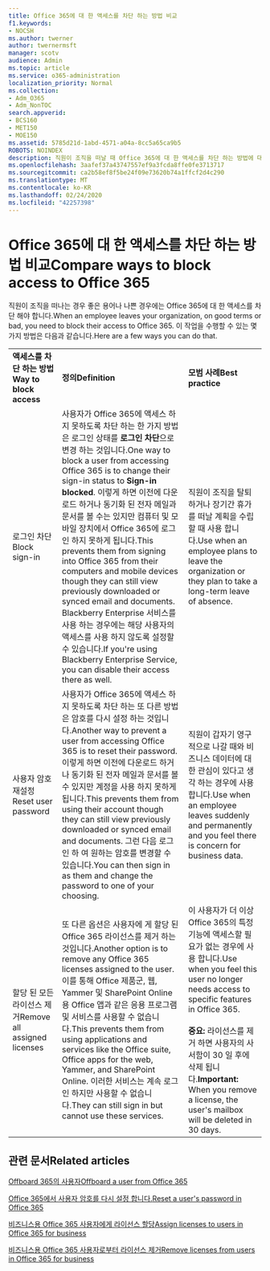 ```yaml
---
title: Office 365에 대 한 액세스를 차단 하는 방법 비교
f1.keywords:
- NOCSH
ms.author: twerner
author: twernermsft
manager: scotv
audience: Admin
ms.topic: article
ms.service: o365-administration
localization_priority: Normal
ms.collection:
- Adm_O365
- Adm_NonTOC
search.appverid:
- BCS160
- MET150
- MOE150
ms.assetid: 5785d21d-1abd-4571-a04a-8cc5a65ca9b5
ROBOTS: NOINDEX
description: 직원이 조직을 떠날 때 Office 365에 대 한 액세스를 차단 하는 방법에 대해 알아봅니다.
ms.openlocfilehash: 3aafef37a43747557ef9a3fcda8ffe0fe3713717
ms.sourcegitcommit: ca2b58ef8f5be24f09e73620b74a1ffcf2d4c290
ms.translationtype: MT
ms.contentlocale: ko-KR
ms.lasthandoff: 02/24/2020
ms.locfileid: "42257398"
---
```

# <a name="compare-ways-to-block-access-to-office-365"></a><span data-ttu-id="d362d-103">Office 365에 대 한 액세스를 차단 하는 방법 비교</span><span class="sxs-lookup"><span data-stu-id="d362d-103">Compare ways to block access to Office 365</span></span>

<span data-ttu-id="d362d-104">직원이 조직을 떠나는 경우 좋은 용어나 나쁜 경우에는 Office 365에 대 한 액세스를 차단 해야 합니다.</span><span class="sxs-lookup"><span data-stu-id="d362d-104">When an employee leaves your organization, on good terms or bad, you need to block their access to Office 365.</span></span> <span data-ttu-id="d362d-105">이 작업을 수행할 수 있는 몇 가지 방법은 다음과 같습니다.</span><span class="sxs-lookup"><span data-stu-id="d362d-105">Here are a few ways you can do that.</span></span>
  
||||
|:-----|:-----|:-----|
|<span data-ttu-id="d362d-106">**액세스를 차단 하는 방법**</span><span class="sxs-lookup"><span data-stu-id="d362d-106">**Way to block access**</span></span> <br/> |<span data-ttu-id="d362d-107">**정의**</span><span class="sxs-lookup"><span data-stu-id="d362d-107">**Definition**</span></span> <br/> |<span data-ttu-id="d362d-108">**모범 사례**</span><span class="sxs-lookup"><span data-stu-id="d362d-108">**Best practice**</span></span> <br/> |
|<span data-ttu-id="d362d-109">로그인 차단</span><span class="sxs-lookup"><span data-stu-id="d362d-109">Block sign-in</span></span>  <br/> |<span data-ttu-id="d362d-110">사용자가 Office 365에 액세스 하지 못하도록 차단 하는 한 가지 방법은 로그인 상태를 **로그인 차단**으로 변경 하는 것입니다.</span><span class="sxs-lookup"><span data-stu-id="d362d-110">One way to block a user from accessing Office 365 is to change their sign-in status to **Sign-in blocked**.</span></span> <span data-ttu-id="d362d-111">이렇게 하면 이전에 다운로드 하거나 동기화 된 전자 메일과 문서를 볼 수는 있지만 컴퓨터 및 모바일 장치에서 Office 365에 로그인 하지 못하게 됩니다.</span><span class="sxs-lookup"><span data-stu-id="d362d-111">This prevents them from signing into Office 365 from their computers and mobile devices though they can still view previously downloaded or synced email and documents.</span></span> <span data-ttu-id="d362d-112">Blackberry Enterprise 서비스를 사용 하는 경우에는 해당 사용자의 액세스를 사용 하지 않도록 설정할 수 있습니다.</span><span class="sxs-lookup"><span data-stu-id="d362d-112">If you're using Blackberry Enterprise Service, you can disable their access there as well.</span></span>  <br/> |<span data-ttu-id="d362d-113">직원이 조직을 탈퇴 하거나 장기간 휴가를 떠날 계획을 수립할 때 사용 합니다.</span><span class="sxs-lookup"><span data-stu-id="d362d-113">Use when an employee plans to leave the organization or they plan to take a long-term leave of absence.</span></span>  <br/> |
|<span data-ttu-id="d362d-114">사용자 암호 재설정</span><span class="sxs-lookup"><span data-stu-id="d362d-114">Reset user password</span></span>  <br/> |<span data-ttu-id="d362d-115">사용자가 Office 365에 액세스 하지 못하도록 차단 하는 또 다른 방법은 암호를 다시 설정 하는 것입니다.</span><span class="sxs-lookup"><span data-stu-id="d362d-115">Another way to prevent a user from accessing Office 365 is to reset their password.</span></span> <span data-ttu-id="d362d-116">이렇게 하면 이전에 다운로드 하거나 동기화 된 전자 메일과 문서를 볼 수 있지만 계정을 사용 하지 못하게 됩니다.</span><span class="sxs-lookup"><span data-stu-id="d362d-116">This prevents them from using their account though they can still view previously downloaded or synced email and documents.</span></span> <span data-ttu-id="d362d-117">그런 다음 로그인 하 여 원하는 암호를 변경할 수 있습니다.</span><span class="sxs-lookup"><span data-stu-id="d362d-117">You can then sign in as them and change the password to one of your choosing.</span></span>  <br/> |<span data-ttu-id="d362d-118">직원이 갑자기 영구적으로 나갈 때와 비즈니스 데이터에 대 한 관심이 있다고 생각 하는 경우에 사용 합니다.</span><span class="sxs-lookup"><span data-stu-id="d362d-118">Use when an employee leaves suddenly and permanently and you feel there is concern for business data.</span></span>  <br/> |
|<span data-ttu-id="d362d-119">할당 된 모든 라이선스 제거</span><span class="sxs-lookup"><span data-stu-id="d362d-119">Remove all assigned licenses</span></span>  <br/> |<span data-ttu-id="d362d-120">또 다른 옵션은 사용자에 게 할당 된 Office 365 라이선스를 제거 하는 것입니다.</span><span class="sxs-lookup"><span data-stu-id="d362d-120">Another option is to remove any Office 365 licenses assigned to the user.</span></span> <span data-ttu-id="d362d-121">이를 통해 Office 제품군, 웹, Yammer 및 SharePoint Online 용 Office 앱과 같은 응용 프로그램 및 서비스를 사용할 수 없습니다.</span><span class="sxs-lookup"><span data-stu-id="d362d-121">This prevents them from using applications and services like the Office suite, Office apps for the web, Yammer, and SharePoint Online.</span></span> <span data-ttu-id="d362d-122">이러한 서비스는 계속 로그인 하지만 사용할 수 없습니다.</span><span class="sxs-lookup"><span data-stu-id="d362d-122">They can still sign in but cannot use these services.</span></span>  <br/> |<span data-ttu-id="d362d-123">이 사용자가 더 이상 Office 365의 특정 기능에 액세스할 필요가 없는 경우에 사용 합니다.</span><span class="sxs-lookup"><span data-stu-id="d362d-123">Use when you feel this user no longer needs access to specific features in Office 365.</span></span>  <br/> <br> <span data-ttu-id="d362d-124">**중요:** 라이선스를 제거 하면 사용자의 사서함이 30 일 후에 삭제 됩니다.</span><span class="sxs-lookup"><span data-stu-id="d362d-124">**Important:** When you remove a license, the user's mailbox will be deleted in 30 days.</span></span>
   
## <a name="related-articles"></a><span data-ttu-id="d362d-125">관련 문서</span><span class="sxs-lookup"><span data-stu-id="d362d-125">Related articles</span></span>

[<span data-ttu-id="d362d-126">Offboard 365의 사용자</span><span class="sxs-lookup"><span data-stu-id="d362d-126">Offboard a user from Office 365</span></span>](../add-users/remove-former-employee.md)
    
[<span data-ttu-id="d362d-127">Office 365에서 사용자 암호를 다시 설정 합니다.</span><span class="sxs-lookup"><span data-stu-id="d362d-127">Reset a user's password in Office 365</span></span>](../add-users/reset-passwords.md)
    
[<span data-ttu-id="d362d-128">비즈니스용 Office 365 사용자에게 라이선스 할당</span><span class="sxs-lookup"><span data-stu-id="d362d-128">Assign licenses to users in Office 365 for business</span></span>](../manage/assign-licenses-to-users.md)
    
[<span data-ttu-id="d362d-129">비즈니스용 Office 365 사용자로부터 라이선스 제거</span><span class="sxs-lookup"><span data-stu-id="d362d-129">Remove licenses from users in Office 365 for business</span></span>](../manage/remove-licenses-from-users.md)
    

